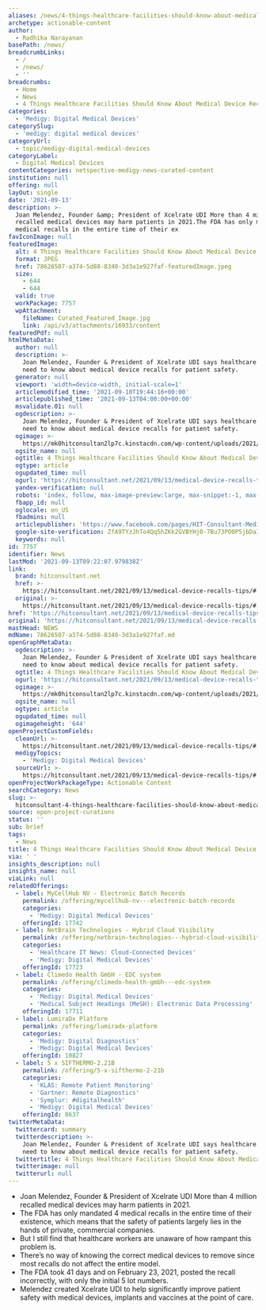 ```yaml
---
aliases: /news/4-things-healthcare-facilities-should-know-about-medical-device-recalls
archetype: actionable-content
author:
  - Radhika Narayanan
basePath: /news/
breadcrumbLinks:
  - /
  - /news/
  - ''
breadcrumbs:
  - Home
  - News
  - 4 Things Healthcare Facilities Should Know About Medical Device Recalls
categories:
  - 'Medigy: Digital Medical Devices'
categorySlug:
  - 'medigy: digital medical devices'
categoryUrl:
  - topic/medigy-digital-medical-devices
categoryLabel:
  - Digital Medical Devices
contentCategories: netspective-medigy-news-curated-content
institution: null
offering: null
layOut: single
date: '2021-09-13'
description: >-
  Joan Melendez, Founder &amp; President of Xcelrate UDI More than 4 million
  recalled medical devices may harm patients in 2021.The FDA has only mandated 4
  medical recalls in the entire time of their ex
favIconImage: null
featuredImage:
  alt: 4 Things Healthcare Facilities Should Know About Medical Device Recalls
  format: JPEG
  href: 78626507-a374-5d88-8340-3d3a1e927faf-featuredImage.jpeg
  size:
    - 644
    - 644
  valid: true
  workPackage: 7757
  wpAttachment:
    fileName: Curated_Featured_Image.jpg
    link: /api/v3/attachments/16933/content
featuredPdf: null
htmlMetaData:
  author: null
  description: >-
    Joan Melendez, Founder & President of Xcelrate UDI says healthcare workers
    need to know about medical device recalls for patient safety.
  generator: null
  viewport: 'width=device-width, initial-scale=1'
  articlemodified_time: '2021-09-10T19:44:16+00:00'
  articlepublished_time: '2021-09-13T04:00:00+00:00'
  msvalidate.01: null
  ogdescription: >-
    Joan Melendez, Founder & President of Xcelrate UDI says healthcare workers
    need to know about medical device recalls for patient safety.
  ogimage: >-
    https://mk0hitconsultan2lp7c.kinstacdn.com/wp-content/uploads/2021/09/Square-image-of-Joan-Melendez.jpg
  ogsite_name: null
  ogtitle: 4 Things Healthcare Facilities Should Know About Medical Device Recalls
  ogtype: article
  ogupdated_time: null
  ogurl: 'https://hitconsultant.net/2021/09/13/medical-device-recalls-tips/'
  yandex-verification: null
  robots: 'index, follow, max-image-preview:large, max-snippet:-1, max-video-preview:-1'
  fbapp_id: null
  oglocale: en_US
  fbadmins: null
  articlepublisher: 'https://www.facebook.com/pages/HIT-Consultant-Media/302199219847409'
  google-site-verification: ZfA9TYzJhTo4Qq5hZKk2GVBYHj0-7Bu73PO0P5jbDaI
  keywords: null
id: 7757
identifier: News
lastMod: '2021-09-13T09:22:07.979838Z'
link:
  brand: hitconsultant.net
  href: >-
    https://hitconsultant.net/2021/09/13/medical-device-recalls-tips/#.YT8Ub51KhPY
  original: >-
    https://hitconsultant.net/2021/09/13/medical-device-recalls-tips/#.YT8Ub51KhPY
href: 'https://hitconsultant.net/2021/09/13/medical-device-recalls-tips/#.YT8Ub51KhPY'
original: 'https://hitconsultant.net/2021/09/13/medical-device-recalls-tips/#.YT8Ub51KhPY'
mastHead: NEWS
mdName: 78626507-a374-5d88-8340-3d3a1e927faf.md
openGraphMetaData:
  ogdescription: >-
    Joan Melendez, Founder & President of Xcelrate UDI says healthcare workers
    need to know about medical device recalls for patient safety.
  ogtitle: 4 Things Healthcare Facilities Should Know About Medical Device Recalls
  ogurl: 'https://hitconsultant.net/2021/09/13/medical-device-recalls-tips/'
  ogimage: >-
    https://mk0hitconsultan2lp7c.kinstacdn.com/wp-content/uploads/2021/09/Square-image-of-Joan-Melendez.jpg
  ogsite_name: null
  ogtype: article
  ogupdated_time: null
  ogimageheight: '644'
openProjectCustomFields:
  cleanUrl: >-
    https://hitconsultant.net/2021/09/13/medical-device-recalls-tips/#.YT8Ub51KhPY
  medigyTopics:
    - 'Medigy: Digital Medical Devices'
  sourceUrl: >-
    https://hitconsultant.net/2021/09/13/medical-device-recalls-tips/#.YT8Ub51KhPY
openProjectWorkPackageType: Actionable Content
searchCategory: News
slug: >-
  hitconsultant-4-things-healthcare-facilities-should-know-about-medical-device-recalls
source: open-project-curations
status: ''
sub: brief
tags:
  - News
title: 4 Things Healthcare Facilities Should Know About Medical Device Recalls
via: ' '
insights_description: null
insights_name: null
viaLink: null
relatedOfferings:
  - label: MyCellHub NV - Electronic Batch Records
    permalink: /offering/mycellhub-nv---electronic-batch-records
    categories:
      - 'Medigy: Digital Medical Devices'
    offeringId: 17742
  - label: NetBrain Technologies - Hybrid Cloud Visibility
    permalink: /offering/netbrain-technologies---hybrid-cloud-visibility
    categories:
      - 'Healthcare IT News: Cloud-Connected Devices'
      - 'Medigy: Digital Medical Devices'
    offeringId: 17723
  - label: Climedo Health GmbH - EDC system
    permalink: /offering/climedo-health-gmbh---edc-system
    categories:
      - 'Medigy: Digital Medical Devices'
      - 'Medical Subject Headings (MeSH): Electronic Data Processing'
    offeringId: 17711
  - label: LumiraDx Platform
    permalink: /offering/lumiradx-platform
    categories:
      - 'Medigy: Digital Diagnostics'
      - 'Medigy: Digital Medical Devices'
    offeringId: 10827
  - label: 5 x SIFTHERMO-2.21B
    permalink: /offering/5-x-sifthermo-2-21b
    categories:
      - 'KLAS: Remote Patient Monitoring'
      - 'Gartner: Remote Diagnostics'
      - 'Symplur: #digitalhealth'
      - 'Medigy: Digital Medical Devices'
    offeringId: 8637
twitterMetaData:
  twittercard: summary
  twitterdescription: >-
    Joan Melendez, Founder & President of Xcelrate UDI says healthcare workers
    need to know about medical device recalls for patient safety.
  twittertitle: 4 Things Healthcare Facilities Should Know About Medical Device Recalls
  twitterimage: null
  twitterurl: null
---
```

<ul><li>Joan Melendez, Founder &amp; President of Xcelrate UDI More than 4 million recalled medical devices may harm patients in 2021.</li><li>The FDA has only mandated 4 medical recalls in the entire time of their existence, which means that the safety of patients largely lies in the hands of private, commercial companies.</li><li>But I still find that healthcare workers are unaware of how rampant this problem is.</li><li>There’s no way of knowing the correct medical devices to remove since most recalls do not affect the entire model.</li><li>The FDA took 41 days and on February 23, 2021, posted the recall incorrectly, with only the initial 5 lot numbers.</li><li>Melendez created Xcelrate UDI to help significantly improve patient safety with medical devices, implants and vaccines at the point of care.</li></ul>